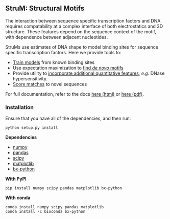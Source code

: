 ## StruM: Structural Motifs

The interaction between sequence specific transcription factors and DNA requires compatability at a complex interface of both electrostatics and 3D structure. These features depend on the sequence context of the motif, with dependence between adjacent nucleotides. 

StruMs use estimates of DNA shape to model binding sites for sequence specific transcription factors. Here we provide tools to:

+ [Train models](examples/basic.py) from known binding sites
+ Use expectation maximization to [find _de novo_ motifs](examples/em.py)
+ Provide utility to [incorporate additional quantitative features](examples/DNase.py), _e.g._ DNase hypersensitivity.
+ [Score matches](examples/basic.py) to novel sequences

For full documentation, refer to the docs [here (html)](docs/_build/html/index.html) or [here (pdf)](docs/_build/latex/StructuralMotifs.pdf).

### Installation

Ensure that you have all of the dependencies, and then run:

```
python setup.py install
```

**Dependencies**

+ [numpy](http://www.numpy.org/)
+ [pandas](https://pandas.pydata.org/)
+ [scipy](https://www.scipy.org/)
+ [matplotlib](https://matplotlib.org/)
+ [bx-python](https://github.com/bxlab/bx-python)

**With PyPI**

```
pip install numpy scipy pandas matplotlib bx-python
```

**With conda**

```
conda install numpy scipy pandas matplotlib
conda install -c bioconda bx-python
```

